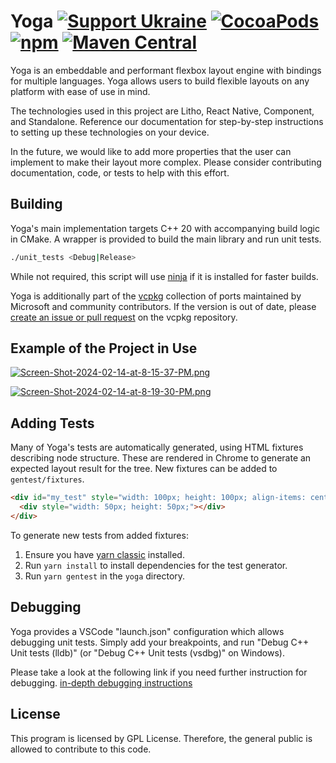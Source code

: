 # Yoga [![Support Ukraine](https://img.shields.io/badge/Support-Ukraine-FFD500?style=flat&labelColor=005BBB)](https://opensource.fb.com/support-ukraine) [![CocoaPods](https://img.shields.io/cocoapods/v/Yoga.svg)](http://cocoapods.org/pods/Yoga) [![npm](https://img.shields.io/npm/v/yoga-layout.svg)](https://www.npmjs.com/package/yoga-layout) [![Maven Central](https://img.shields.io/maven-central/v/com.facebook.yoga/yoga)](https://search.maven.org/artifact/com.facebook.yoga/yoga)

Yoga is an embeddable and performant flexbox layout engine with bindings for multiple languages.
Yoga allows users to build flexible layouts on any platform with ease of use in mind.

The technologies used in this project are Litho, React Native, Component, and Standalone. Reference our documentation for step-by-step instructions to setting up these technologies on your device.

In the future, we would like to add more properties that the user can implement to make their layout more complex. Please consider contributing documentation, code, or tests to help with this effort.

## Building

Yoga's main implementation targets C++ 20 with accompanying build logic in CMake. A wrapper is provided to build the main library and run unit tests.

```sh
./unit_tests <Debug|Release>
```

While not required, this script will use [ninja](https://ninja-build.org/) if it is installed for faster builds.

Yoga is additionally part of the [vcpkg](https://github.com/Microsoft/vcpkg/) collection of ports maintained by Microsoft and community contributors. If the version is out of date, please [create an issue or pull request](https://github.com/Microsoft/vcpkg) on the vcpkg repository.

## Example of the Project in Use
[![Screen-Shot-2024-02-14-at-8-15-37-PM.png](https://i.postimg.cc/fTZBZtbz/Screen-Shot-2024-02-14-at-8-15-37-PM.png)](https://postimg.cc/QV4pJM5w)

[![Screen-Shot-2024-02-14-at-8-19-30-PM.png](https://i.postimg.cc/htNmD60L/Screen-Shot-2024-02-14-at-8-19-30-PM.png)](https://postimg.cc/Sn7RVZ3R)

## Adding Tests

Many of Yoga's tests are automatically generated, using HTML fixtures describing node structure. These are rendered in Chrome to generate an expected layout result for the tree. New fixtures can be added to `gentest/fixtures`.

```html
<div id="my_test" style="width: 100px; height: 100px; align-items: center;">
  <div style="width: 50px; height: 50px;"></div>
</div>
```

To generate new tests from added fixtures:

1. Ensure you have [yarn classic](https://classic.yarnpkg.com) installed.
2. Run `yarn install` to install dependencies for the test generator.
3. Run `yarn gentest` in the `yoga` directory.

## Debugging

Yoga provides a VSCode "launch.json" configuration which allows debugging unit tests. Simply add your breakpoints, and run "Debug C++ Unit tests (lldb)" (or "Debug C++ Unit tests (vsdbg)" on Windows).

Please take a look at the following link if you need further instruction for debugging.
[in-depth debugging instructions](https://code.visualstudio.com/docs/editor/debugging)

## License 
This program is licensed by GPL License. Therefore, the general public is allowed to contribute to this code. 

